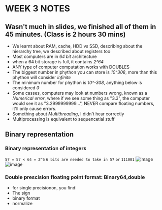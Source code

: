 # WEEK 3 NOTES
## Wasn't much in slides, we finished all of them in 45 minutes. (Class is 2 hours 30 mins)
- We learnt about RAM, cache, HDD vs SSD, describing about the hierarchy tree, we described about registers too
- Most computers are in *64 bit* architecture
- when a 64 bit storage is full, it contains *2^64*
- ANY type of computer computation works with DOUBLES
- The biggest number in phython you can store is *10^308*, more than this phython will consider *infinite*
- The minimum number for phython is *10^-308*, anything below is considered *0*
- Some casses, computers may look at numbers wrong, known as a *Numerical error*, where if we see some thing as "3.3", the computer would see it as "3.2999999999...", NEVER compare floating numbers, it'll only cause errors.
- Something about *Multithreading*, I didn't hear correctly
- Multiprocessing is equivalent to sequencetial stuff

## Binary representation
### Binary representation of integers
```57 = 57 < 64 = 2^6```
```6 bits are needed to take in 57```
```or```
```111001```
![image](https://github.com/user-attachments/assets/f32a9c98-865d-4df1-a319-37e8f35b53d0)
![image](https://github.com/user-attachments/assets/4b8cda55-0f1b-44cb-8772-410396620d28)

### Double prescision floating point format: Binary64,double
- for single precisionon, you find
- The sign
- binary format
- normalize


